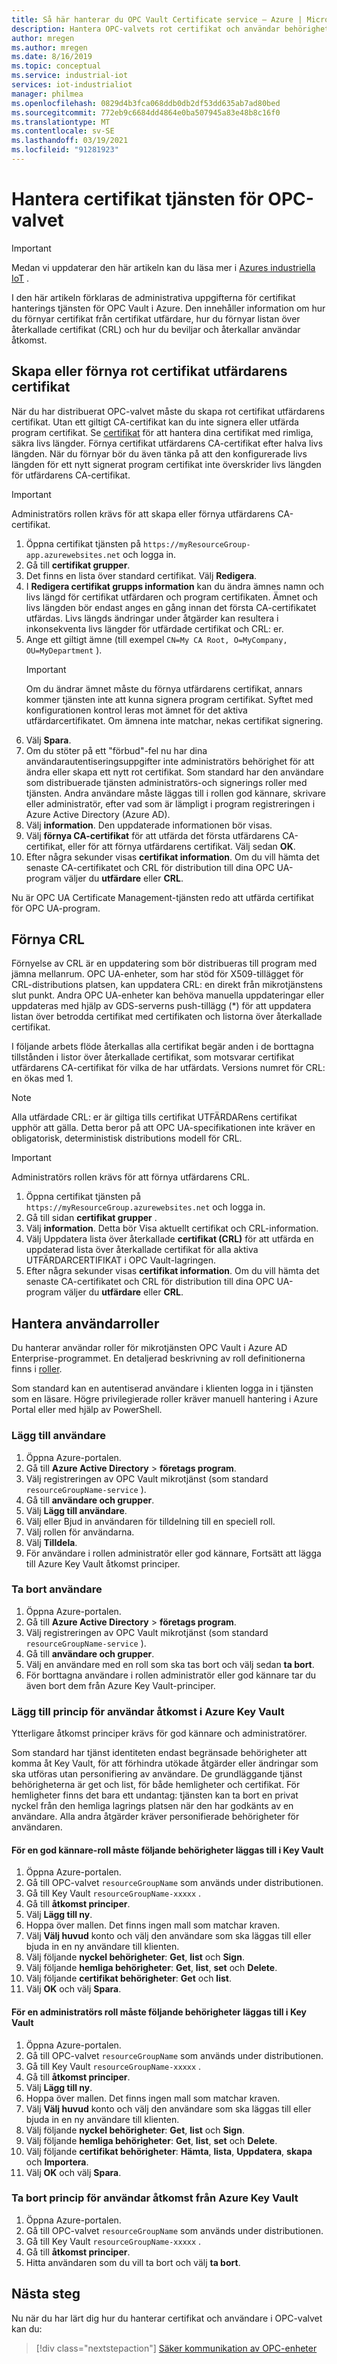 ```yaml
---
title: Så här hanterar du OPC Vault Certificate service – Azure | Microsoft Docs
description: Hantera OPC-valvets rot certifikat och användar behörigheter.
author: mregen
ms.author: mregen
ms.date: 8/16/2019
ms.topic: conceptual
ms.service: industrial-iot
services: iot-industrialiot
manager: philmea
ms.openlocfilehash: 0829d4b3fca068ddb0db2df53dd635ab7ad80bed
ms.sourcegitcommit: 772eb9c6684dd4864e0ba507945a83e48b8c16f0
ms.translationtype: MT
ms.contentlocale: sv-SE
ms.lasthandoff: 03/19/2021
ms.locfileid: "91281923"
---
```

# <a name="manage-the-opc-vault-certificate-service"></a>Hantera certifikat tjänsten för OPC-valvet

> [!IMPORTANT]
> Medan vi uppdaterar den här artikeln kan du läsa mer i [Azures industriella IoT](https://azure.github.io/Industrial-IoT/) .

I den här artikeln förklaras de administrativa uppgifterna för certifikat hanterings tjänsten för OPC Vault i Azure. Den innehåller information om hur du förnyar certifikat från certifikat utfärdare, hur du förnyar listan över återkallade certifikat (CRL) och hur du beviljar och återkallar användar åtkomst.

## <a name="create-or-renew-the-root-ca-certificate"></a>Skapa eller förnya rot certifikat utfärdarens certifikat

När du har distribuerat OPC-valvet måste du skapa rot certifikat utfärdarens certifikat. Utan ett giltigt CA-certifikat kan du inte signera eller utfärda program certifikat. Se [certifikat](howto-opc-vault-secure-ca.md#certificates) för att hantera dina certifikat med rimliga, säkra livs längder. Förnya certifikat utfärdarens CA-certifikat efter halva livs längden. När du förnyar bör du även tänka på att den konfigurerade livs längden för ett nytt signerat program certifikat inte överskrider livs längden för utfärdarens CA-certifikat.
> [!IMPORTANT]
> Administratörs rollen krävs för att skapa eller förnya utfärdarens CA-certifikat.

1. Öppna certifikat tjänsten på `https://myResourceGroup-app.azurewebsites.net` och logga in.
2. Gå till **certifikat grupper**.
3. Det finns en lista över standard certifikat. Välj **Redigera**.
4. I **Redigera certifikat grupps information** kan du ändra ämnes namn och livs längd för certifikat utfärdaren och program certifikaten. Ämnet och livs längden bör endast anges en gång innan det första CA-certifikatet utfärdas. Livs längds ändringar under åtgärder kan resultera i inkonsekventa livs längder för utfärdade certifikat och CRL: er.
5. Ange ett giltigt ämne (till exempel `CN=My CA Root, O=MyCompany, OU=MyDepartment` ).<br>
   > [!IMPORTANT]
   > Om du ändrar ämnet måste du förnya utfärdarens certifikat, annars kommer tjänsten inte att kunna signera program certifikat. Syftet med konfigurationen kontrol leras mot ämnet för det aktiva utfärdarcertifikatet. Om ämnena inte matchar, nekas certifikat signering.
6. Välj **Spara**.
7. Om du stöter på ett "förbud"-fel nu har dina användarautentiseringsuppgifter inte administratörs behörighet för att ändra eller skapa ett nytt rot certifikat. Som standard har den användare som distribuerade tjänsten administratörs-och signerings roller med tjänsten. Andra användare måste läggas till i rollen god kännare, skrivare eller administratör, efter vad som är lämpligt i program registreringen i Azure Active Directory (Azure AD).
8. Välj **information**. Den uppdaterade informationen bör visas.
9. Välj **förnya CA-certifikat** för att utfärda det första utfärdarens CA-certifikat, eller för att förnya utfärdarens certifikat. Välj sedan **OK**.
10. Efter några sekunder visas **certifikat information**. Om du vill hämta det senaste CA-certifikatet och CRL för distribution till dina OPC UA-program väljer du **utfärdare** eller **CRL**.

Nu är OPC UA Certificate Management-tjänsten redo att utfärda certifikat för OPC UA-program.

## <a name="renew-the-crl"></a>Förnya CRL

Förnyelse av CRL är en uppdatering som bör distribueras till program med jämna mellanrum. OPC UA-enheter, som har stöd för X509-tillägget för CRL-distributions platsen, kan uppdatera CRL: en direkt från mikrotjänstens slut punkt. Andra OPC UA-enheter kan behöva manuella uppdateringar eller uppdateras med hjälp av GDS-serverns push-tillägg (*) för att uppdatera listan över betrodda certifikat med certifikaten och listorna över återkallade certifikat.

I följande arbets flöde återkallas alla certifikat begär anden i de borttagna tillstånden i listor över återkallade certifikat, som motsvarar certifikat utfärdarens CA-certifikat för vilka de har utfärdats. Versions numret för CRL: en ökas med 1. <br>
> [!NOTE]
> Alla utfärdade CRL: er är giltiga tills certifikat UTFÄRDARens certifikat upphör att gälla. Detta beror på att OPC UA-specifikationen inte kräver en obligatorisk, deterministisk distributions modell för CRL.

> [!IMPORTANT]
> Administratörs rollen krävs för att förnya utfärdarens CRL.

1. Öppna certifikat tjänsten på `https://myResourceGroup.azurewebsites.net` och logga in.
2. Gå till sidan **certifikat grupper** .
3. Välj **information**. Detta bör Visa aktuellt certifikat och CRL-information.
4. Välj Uppdatera lista över återkallade **certifikat (CRL)** för att utfärda en uppdaterad lista över återkallade certifikat för alla aktiva UTFÄRDARCERTIFIKAT i OPC Vault-lagringen.
5. Efter några sekunder visas **certifikat information**. Om du vill hämta det senaste CA-certifikatet och CRL för distribution till dina OPC UA-program väljer du **utfärdare** eller **CRL**.

## <a name="manage-user-roles"></a>Hantera användarroller

Du hanterar användar roller för mikrotjänsten OPC Vault i Azure AD Enterprise-programmet. En detaljerad beskrivning av roll definitionerna finns i [roller](howto-opc-vault-secure-ca.md#roles).

Som standard kan en autentiserad användare i klienten logga in i tjänsten som en läsare. Högre privilegierade roller kräver manuell hantering i Azure Portal eller med hjälp av PowerShell.

### <a name="add-user"></a>Lägg till användare

1. Öppna Azure-portalen.
2. Gå till **Azure Active Directory**  >  **företags program**.
3. Välj registreringen av OPC Vault mikrotjänst (som standard `resourceGroupName-service` ).
4. Gå till **användare och grupper**.
5. Välj **Lägg till användare**.
6. Välj eller Bjud in användaren för tilldelning till en speciell roll.
7. Välj rollen för användarna.
8. Välj **Tilldela**.
9. För användare i rollen administratör eller god kännare, Fortsätt att lägga till Azure Key Vault åtkomst principer.

### <a name="remove-user"></a>Ta bort användare

1. Öppna Azure-portalen.
2. Gå till **Azure Active Directory**  >  **företags program**.
3. Välj registreringen av OPC Vault mikrotjänst (som standard `resourceGroupName-service` ).
4. Gå till **användare och grupper**.
5. Välj en användare med en roll som ska tas bort och välj sedan **ta bort**.
6. För borttagna användare i rollen administratör eller god kännare tar du även bort dem från Azure Key Vault-principer.

### <a name="add-user-access-policy-to-azure-key-vault"></a>Lägg till princip för användar åtkomst i Azure Key Vault

Ytterligare åtkomst principer krävs för god kännare och administratörer.

Som standard har tjänst identiteten endast begränsade behörigheter att komma åt Key Vault, för att förhindra utökade åtgärder eller ändringar som ska utföras utan personifiering av användare. De grundläggande tjänst behörigheterna är get och list, för både hemligheter och certifikat. För hemligheter finns det bara ett undantag: tjänsten kan ta bort en privat nyckel från den hemliga lagrings platsen när den har godkänts av en användare. Alla andra åtgärder kräver personifierade behörigheter för användaren.

#### <a name="for-an-approver-role-the-following-permissions-must-be-added-to-key-vault"></a>För en god kännare-roll måste följande behörigheter läggas till i Key Vault

1. Öppna Azure-portalen.
2. Gå till OPC-valvet `resourceGroupName` som används under distributionen.
3. Gå till Key Vault `resourceGroupName-xxxxx` .
4. Gå till **åtkomst principer**.
5. Välj **Lägg till ny**.
6. Hoppa över mallen. Det finns ingen mall som matchar kraven.
7. Välj **Välj huvud** konto och välj den användare som ska läggas till eller bjuda in en ny användare till klienten.
8. Välj följande **nyckel behörigheter**: **Get**, **list** och **Sign**.
9. Välj följande **hemliga behörigheter**: **Get**, **list**, **set** och **Delete**.
10. Välj följande **certifikat behörigheter**: **Get** och **list**.
11. Välj **OK** och välj **Spara**.

#### <a name="for-an-administrator-role-the-following-permissions-must-be-added-to-key-vault"></a>För en administratörs roll måste följande behörigheter läggas till i Key Vault

1. Öppna Azure-portalen.
2. Gå till OPC-valvet `resourceGroupName` som används under distributionen.
3. Gå till Key Vault `resourceGroupName-xxxxx` .
4. Gå till **åtkomst principer**.
5. Välj **Lägg till ny**.
6. Hoppa över mallen. Det finns ingen mall som matchar kraven.
7. Välj **Välj huvud** konto och välj den användare som ska läggas till eller bjuda in en ny användare till klienten.
8. Välj följande **nyckel behörigheter**: **Get**, **list** och **Sign**.
9. Välj följande **hemliga behörigheter**: **Get**, **list**, **set** och **Delete**.
10. Välj följande **certifikat behörigheter**: **Hämta**, **lista**, **Uppdatera**, **skapa** och **Importera**.
11. Välj **OK** och välj **Spara**.

### <a name="remove-user-access-policy-from-azure-key-vault"></a>Ta bort princip för användar åtkomst från Azure Key Vault

1. Öppna Azure-portalen.
2. Gå till OPC-valvet `resourceGroupName` som används under distributionen.
3. Gå till Key Vault `resourceGroupName-xxxxx` .
4. Gå till **åtkomst principer**.
5. Hitta användaren som du vill ta bort och välj **ta bort**.

## <a name="next-steps"></a>Nästa steg

Nu när du har lärt dig hur du hanterar certifikat och användare i OPC-valvet kan du:

> [!div class="nextstepaction"]
> [Säker kommunikation av OPC-enheter](howto-opc-vault-secure.md)
